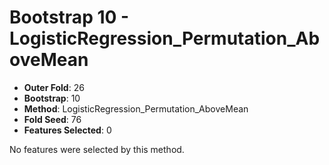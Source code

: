 # Bootstrap 10 - LogisticRegression_Permutation_AboveMean

- **Outer Fold**: 26
- **Bootstrap**: 10
- **Method**: LogisticRegression_Permutation_AboveMean
- **Fold Seed**: 76
- **Features Selected**: 0

No features were selected by this method.
